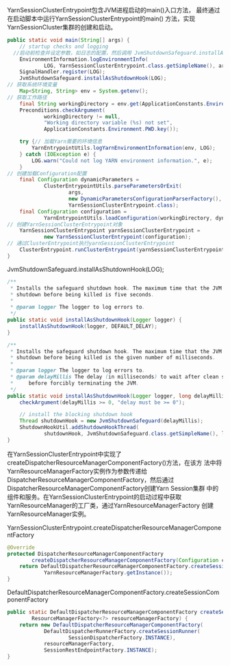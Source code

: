 YarnSessionClusterEntrypoint包含JVM进程启动的main()入口方法， 最终通过在启动脚本中运行YarnSessionClusterEntrypoint的main() 方法，实现YarnSessionCluster集群的创建和启动。

```java
public static void main(String[] args) {
    // startup checks and logging
  //启动前检查并设定参数，如日志的配置，然后调用 JvmShutdownSafeguard.installAsShutdownHook(LOG)向JVM中安装 safeguard shutdown hook，保障集群异常停止过程中有足够的时间处 理线程中的数据。
    EnvironmentInformation.logEnvironmentInfo(
            LOG, YarnSessionClusterEntrypoint.class.getSimpleName(), args);
    SignalHandler.register(LOG);
    JvmShutdownSafeguard.installAsShutdownHook(LOG);
// 获取系统环境变量
    Map<String, String> env = System.getenv();
// 获取工作路径
    final String workingDirectory = env.get(ApplicationConstants.Environment.PWD.key());
    Preconditions.checkArgument(
            workingDirectory != null,
            "Working directory variable (%s) not set",
            ApplicationConstants.Environment.PWD.key());

    try {// 加载Yarn需要的环境信息
        YarnEntrypointUtils.logYarnEnvironmentInformation(env, LOG);
    } catch (IOException e) {
        LOG.warn("Could not log YARN environment information.", e);
    }
// 创建加载Configuration配置
    final Configuration dynamicParameters =
            ClusterEntrypointUtils.parseParametersOrExit(
                    args,
                    new DynamicParametersConfigurationParserFactory(),
                    YarnSessionClusterEntrypoint.class);
    final Configuration configuration =
            YarnEntrypointUtils.loadConfiguration(workingDirectory, dynamicParameters, env);
// 创建YarnSessionClusterEntrypoint对象
    YarnSessionClusterEntrypoint yarnSessionClusterEntrypoint =
            new YarnSessionClusterEntrypoint(configuration);
// 通过ClusterEntrypoint执行yarnSessionClusterEntrypoint
    ClusterEntrypoint.runClusterEntrypoint(yarnSessionClusterEntrypoint);
}
```

JvmShutdownSafeguard.installAsShutdownHook(LOG);

```java
/**
 * Installs the safeguard shutdown hook. The maximum time that the JVM is allowed to spend on
 * shutdown before being killed is five seconds.
 *
 * @param logger The logger to log errors to.
 */
public static void installAsShutdownHook(Logger logger) {
    installAsShutdownHook(logger, DEFAULT_DELAY);
}
```

```java
/**
 * Installs the safeguard shutdown hook. The maximum time that the JVM is allowed to spend on
 * shutdown before being killed is the given number of milliseconds.
 *
 * @param logger The logger to log errors to.
 * @param delayMillis The delay (in milliseconds) to wait after clean shutdown was stared,
 *     before forcibly terminating the JVM.
 */
public static void installAsShutdownHook(Logger logger, long delayMillis) {
    checkArgument(delayMillis >= 0, "delay must be >= 0");

    // install the blocking shutdown hook
    Thread shutdownHook = new JvmShutdownSafeguard(delayMillis);
    ShutdownHookUtil.addShutdownHookThread(
            shutdownHook, JvmShutdownSafeguard.class.getSimpleName(), logger);
}
```

在YarnSessionClusterEntrypoint中实现了 createDispatcherResourceManagerComponentFactory()方法，在该方 法中将YarnResourceManagerFactory实例作为参数传递给 DispatcherResourceManagerComponentFactory，然后通过 DispatcherResourceManagerComponentFactory创建Yarn Session集群 中的组件和服务。在YarnSessionClusterEntrypoint的启动过程中获取YarnResourceManager的工厂类，通过YarnResourceManagerFactory 创建YarnResourceManager实例。

YarnSessionClusterEntrypoint.createDispatcherResourceManagerComponentFactory

```java
@Override
protected DispatcherResourceManagerComponentFactory
        createDispatcherResourceManagerComponentFactory(Configuration configuration) {
    return DefaultDispatcherResourceManagerComponentFactory.createSessionComponentFactory(
            YarnResourceManagerFactory.getInstance());
}
```

DefaultDispatcherResourceManagerComponentFactory.createSessionComponentFactory

```java
public static DefaultDispatcherResourceManagerComponentFactory createSessionComponentFactory(
        ResourceManagerFactory<?> resourceManagerFactory) {
    return new DefaultDispatcherResourceManagerComponentFactory(
            DefaultDispatcherRunnerFactory.createSessionRunner(
                    SessionDispatcherFactory.INSTANCE),
            resourceManagerFactory,
            SessionRestEndpointFactory.INSTANCE);
}
```